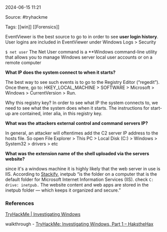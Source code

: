 
2024-06-15 11:21

Source:  #tryhackme 

Tags: [[win]] [[Forensics]]

EventViewer is the best source to go to in order to see **user login history**. User logins are included in EventViewer under Windows Logs > Security

`$ net user` The Net User command is a **Windows command-line utility that allows you to manage Windows server local user accounts or on a remote computer

**What IP does the system connect to when it starts?**

The best way to see such events is to go to the Registry Editor (“regedit”). Once there, go to: HKEY_LOCAL_MACHINE > SOFTWARE > Microsoft > Windows > CurrentVersion > Run.

Why this registry key? In order to see what IP the system connects to, we need to see what the system does when it starts. The instructions for start-up are contained, inter alia, in this registry key.

**What was the attackers external control and command servers IP?**

In general, an attacker will oftentimes add the C2 server IP address to the hosts file. So open File Explorer > This PC > Local Disk (C:) > Windows > System32 > drivers > etc

**What was the extension name of the shell uploaded via the servers website?**

since it's a windows machine it is highly likely that the web server in use is IIS. According to [Stackify](https://stackify.com/what-is-inetpub/), inetpub “is the folder on a computer that is the default folder for Microsoft Internet Information Services (IIS). check `C: drive: inetpub.` The website content and web apps are stored in the inetpub folder — which keeps it organized and secure.”

### References
[TryHackMe | Investigating Windows](https://tryhackme.com/r/room/investigatingwindows)

walkthrough - 
[TryHackMe: Investigating Windows, Part 1 – HakstheHax](https://haksthehax.com/2021/05/25/tryhackme-investigating-windows-part-1/)